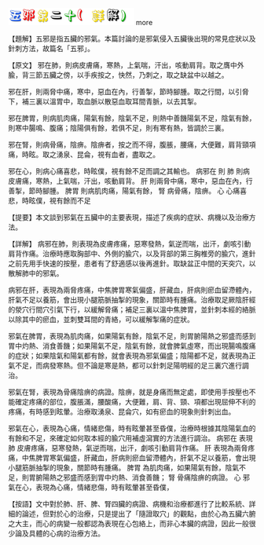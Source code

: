 
![20_五邪第二十(詳解).gif](images/4a35d42940ea7.gif)
 more 


【題解】五邪是指五臟的邪氣。本篇討論的是邪氣侵入五臟後出現的常見症狀以及針刺方法，故篇名「五邪」。


【原文】
邪在肺，則病皮膚痛，寒熱，上氣喘，汗出，咳動肩背。取之膺中外腧，背三節五臟之傍，以手疾按之，快然，乃刺之，取之缺盆中以越之。


邪在肝，則兩脅中痛，寒中，惡血在內，行善掣，節時腳腫。取之行間，以引脅下，補三裏以溫胃中，取血脈以散惡血取耳間青脈，以去其掣。


邪在脾胃，則病肌肉痛，陽氣有餘，陰氣不足，則熱中善饑陽氣不足，陰氣有餘，則寒中腸鳴、腹痛；陰陽俱有餘，若俱不足，則有寒有熱，皆調於三裏。


邪在腎，則病骨痛，陰痹。陰痹者，按之而不得，腹脹，腰痛，大便難，肩背頸項痛，時眩。取之湧泉、昆侖，視有血者，盡取之。


邪在心，則病心痛喜悲，時眩僕，視有餘不足而調之其輸也。
病邪在
則
肺
則病皮膚痛，寒熱，上氣喘，汗出，咳動肩背。
肝
則兩脅中痛，寒中，惡血在內，行善掣，節時腳腫。
脾胃
則病肌肉痛，陽氣有餘，
腎
病骨痛，陰痹。
心
心痛喜悲，時眩僕，視有餘而不足


【提要】本文談到邪氣在五臟中的主要表現，描述了疾病的症狀、病機以及治療方法。


【詳解】
病邪在肺，則表現為皮膚疼痛，惡寒發熱，氣逆而喘，出汗，劇咳引動肩背作痛。治療時應取胸部中、外側的腧穴，以及背部的第三胸椎旁的腧穴，進針之前先用手快速的按壓，患者有了舒適感以後再進針。取缺盆正中間的天突穴，以散解肺中的邪氣。


病邪在肝，表現為兩脅疼痛，中焦脾胃寒氣偏盛，肝藏血，肝病則瘀血留滯體內，肝氣不足以養筋，會出現小腿筋脈抽掣的現象，關節時有腫痛。治療取足厥陰肝經的滎穴行間穴引氣下行，以緩解脅痛；補足三裏以溫中焦脾胃，並針刺本經的絡脈以除其中的瘀血，並刺雙耳間的青絡，可以緩解掣痛的症狀。


邪氣在脾胃，表現為肌肉痛，如果陽氣有餘，陰氣不足，則胃腑陽熱之邪盛而感到胃中灼熱、消食善饑；如果陽氣不足，陰氣有餘，就會脾氣虛寒，而出現腸鳴腹痛的症狀；如果陰氣和陽氣都有餘，就會表現為邪氣偏盛；陰陽都不足，就表現為正氣不足，而病發寒熱。但不論是寒是熱，都可以針刺足陽明經的足三裏穴進行調治。


邪氣在腎，表現為骨痛陰痹的病證。陰痹，就是身痛而無定處，即使用手按壓也不能確定疼痛的部位，腹脹滿，腰酸痛，大便難，肩、背、頸、項都出現屈伸不利的疼痛，有時感到眩暈。治療取湧泉、昆侖穴，如有瘀血的現象則針刺出血。


邪氣在心，表現為心痛，情緒悲傷，時有眩暈甚至昏僕，治療時根據其陰陽氣血的有餘和不足，來確定如何取本經的腧穴用補虛瀉實的方法進行調治。
病邪在
表現
肺
皮膚疼痛，惡寒發熱，氣逆而喘，出汗，劇咳引動肩背作痛。
肝
表現為兩脅疼痛，中焦脾胃寒氣偏盛，肝藏血，肝病則瘀血留滯體內，肝氣不足以養筋，會出現小腿筋脈抽掣的現象，關節時有腫痛。
脾胃
為肌肉痛，如果陽氣有餘，陰氣不足，則胃腑陽熱之邪盛而感到胃中灼熱、消食善饑；
腎
骨痛陰痹的病證。
心
邪氣在心，表現為心痛，情緒悲傷，時有眩暈甚至昏僕，


【按語】文中對於肺、肝、脾、腎四臟的病證、病機和治療都進行了比較系統、詳細的論述，但對於心的治療，只是提出了「隨證取穴」的觀點，由於心為五臟六腑之大主，而心的病變一般都認為表現在心包絡上，而非心本臟的病證，因此一般很少論及具體的心病的治療方法。


